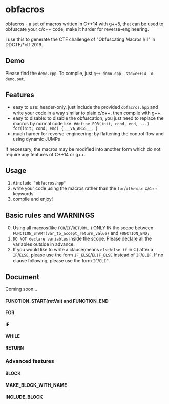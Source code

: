 # obfacros

obfacros - a set of macros written in C++14 with g++5, that can be used to obfuscate your c/c++ code, make it harder for reverse-engineering.     

I use this to generate the CTF challenge of "Obfuscating Macros I/II" in DDCTF/*ctf 2019.

## Demo

Please find the `demo.cpp`. To compile, just `g++ demo.cpp -std=c++14 -o demo.out`.

## Features

- easy to use: header-only, just include the provided `obfacros.hpp` and write your code in a way similar to plain c/c++, then compile with g++.
- easy to disable: to disable the obfuscation, you just need to replace the macros by normal code like: `#define FOR(init, cond, end, ...) for(init; cond; end) { __VA_ARGS__; }`
- much harder for reverse-engineering: by flattening the control flow and using dynamic JUMPs

If necessary, the macros may be modified into another form which do not require any features of C++14 or g++.

## Usage

1. `#include "obfacros.hpp"`
2. write your code using the macros rather than the `for`/`if`/`while` c/c++ keywords
3. compile and enjoy!

## Basic rules and WARNINGS

0. Using all macros(like `FOR`/`IF`/`RETURN`...) ONLY IN the scope between `FUNCTION_START(var_to_accept_return_value)` and `FUNCTION_END;`
1. `DO NOT declare variables` inside the scope. Please declare all the variables outside in advance.
2. If you would like to write a clause(means `else`/`else if` in C) after a `IF`/`ELSE`, please use the form `IF_ELSE`/`ELIF_ELSE` instead of `IF`/`ELIF`. If no clause following, please use the form `IF`/`ELIF`.

## Document

Coming soon...

#### FUNCTION_START(retVal) and FUNCTION_END

#### FOR

#### IF

#### WHILE

#### RETURN

### Advanced features

#### BLOCK

#### MAKE_BLOCK_WITH_NAME

#### INCLUDE_BLOCK